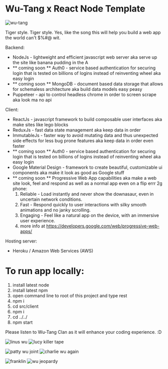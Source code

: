 # Wu-Tang x React Node Template

![wu-tang](https://user-images.githubusercontent.com/1335262/44062950-81424b5e-9f2c-11e8-88a1-88341217f6a1.jpg)

Tiger style. Tiger style. Yes, like the song this will help you build a web app the world can't $%#@ wit.

Backend:

- NodeJs - lightweight and efficient javascript web server aka serve up the site like banana pudding in the A
- ** coming soon ** Auth0 - service based authentication for securing login that is tested on billions of logins instead of reinventing wheel aka easy login
- ** coming soon ** MongoDB - document based data storage that allows for schemaless architecture aka build data models easy peasy
- Puppeteer - api to control headless chrome in order to screen scrape aka look ma no api

Client:

- ReactJs - javascript framework to build composable user interfaces aka make sites like lego blocks
- ReduxJs - fast data state management aka keep data in order
- ImmutableJs - faster way to avoid mutating data and thus unexpected side effects for less bug prone features aka keep data in order even faster
- ** coming soon ** Auth0 - service based authentication for securing login that is tested on billions of logins instead of reinventing wheel aka easy login
- Google Material Design - framework to create beautiful, customizable ui components aka make it look as good as Google stuff
- ** coming soon ** Progressive Web App capabilities aka make a web site look, feel and respond as well as a normal app even on a flip errr 2g phone:
  1. Reliable - Load instantly and never show the downasaur, even in uncertain network conditions.
  2. Fast - Respond quickly to user interactions with silky smooth animations and no janky scrolling.
  3. Engaging - Feel like a natural app on the device, with an immersive user experience.
  4. more info at https://developers.google.com/web/progressive-web-apps/

Hosting server:

- Heroku / Amazon Web Services (AWS)

# To run app locally:

1. install latest node
2. install latest npm
3. open command line to root of this project and type rest
4. npm i
5. cd src/client
6. npm i
7. cd ../../
8. npm start

Please listen to Wu-Tang Clan as it will enhance your coding experience. :D

![linus wu](https://user-images.githubusercontent.com/1335262/44238981-06b44580-a185-11e8-92e1-55d460c3b81e.png) 
![lucy killer tape](https://user-images.githubusercontent.com/1335262/44238991-16cc2500-a185-11e8-9abe-145d2d9619ba.png)

![patty wu joint](https://user-images.githubusercontent.com/1335262/44239019-34998a00-a185-11e8-8887-3e96ddbe1a10.png) 
![charlie wu again](https://user-images.githubusercontent.com/1335262/44239031-44b16980-a185-11e8-8f2e-6df34589f1e5.png)

![franklin](https://user-images.githubusercontent.com/1335262/44304912-5be48880-a338-11e8-935c-d28553a8788a.png)
![wu jeopardy](https://user-images.githubusercontent.com/1335262/44239056-6874af80-a185-11e8-9c5b-b85d8633925f.png)